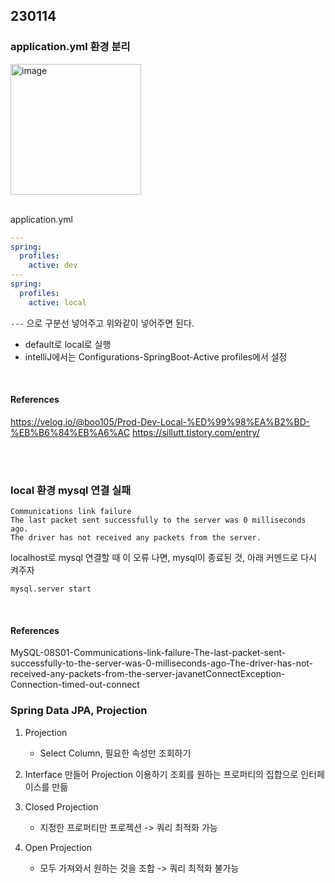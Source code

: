 ## 230114

### application.yml 환경 분리

<img width="209" alt="image" src="https://user-images.githubusercontent.com/61377122/212475649-b87d849c-efe0-477d-8aa6-ba3efe7a79da.png">

<br/>
<br/>

application.yml

```yml
---
spring:
  profiles:
    active: dev
---
spring:
  profiles:
    active: local
```

`---` 으로 구분선 넣어주고 위와같이 넣어주면 된다.

- default로 local로 실행
- intelliJ에서는 Configurations-SpringBoot-Active profiles에서 설정

<br/>

#### References

https://velog.io/@boo105/Prod-Dev-Local-%ED%99%98%EA%B2%BD-%EB%B6%84%EB%A6%AC
https://sillutt.tistory.com/entry/

<br/>
<br/>

### local 환경 mysql 연결 실패

```
Communications link failure
The last packet sent successfully to the server was 0 milliseconds ago.
The driver has not received any packets from the server.
```

localhost로 mysql 연결할 때 이 오류 나면, mysql이 종료된 것, 아래 커멘드로 다시 켜주자

```
mysql.server start
```

<br/>

#### References

MySQL-08S01-Communications-link-failure-The-last-packet-sent-successfully-to-the-server-was-0-milliseconds-ago-The-driver-has-not-received-any-packets-from-the-server-javanetConnectException-Connection-timed-out-connect

### Spring Data JPA, Projection

1. Projection

   - Select Column, 필요한 속성만 조회하기

2. Interface 만들어 Projection 이용하기
   조회를 원하는 프로퍼티의 집합으로 인터페이스를 만듦

3. Closed Projection

   - 지정한 프로퍼티만 프로젝션 -> 쿼리 최적화 가능

4. Open Projection
   - 모두 가져와서 원하는 것을 조합 -> 쿼리 최적화 불가능
